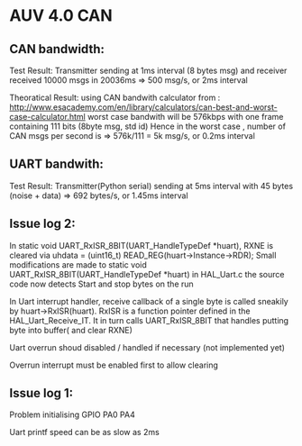 # AUV 4.0 CAN

## CAN bandwidth:
Test Result:
   		Transmitter sending at 1ms interval (8 bytes msg) and receiver received 10000 msgs in 20036ms
		=> 500 msg/s, or 2ms interval

Theoratical Result:
		using CAN bandwith calculator from : http://www.esacademy.com/en/library/calculators/can-best-and-worst-case-calculator.html
		worst case bandwith will be 576kbps with one frame containing 111 bits (8byte msg, std id)
		Hence in the worst case , number of CAN msgs per second is
		=> 576k/111 = 5k msg/s, or 0.2ms interval


## UART bandwith:

Test Result:
		Transmitter(Python serial) sending at 5ms interval with 45 bytes (noise + data)
		=> 692 bytes/s, or 1.45ms interval


## Issue log 2:
In static void UART_RxISR_8BIT(UART_HandleTypeDef *huart), RXNE is cleared via
	uhdata = (uint16_t) READ_REG(huart->Instance->RDR);
Small modifications  are made to static void UART_RxISR_8BIT(UART_HandleTypeDef *huart) in HAL_Uart.c
the source code now detects Start and stop bytes on the run

In Uart interrupt handler, receive callback of a single byte is called sneakily by huart->RxISR(huart). RxISR is a function pointer defined in the HAL_Uart_Receive_IT.
It in turn calls UART_RxISR_8BIT that handles putting byte into buffer( and clear RXNE)

Uart overrun shoud disabled / handled if necessary (not implemented yet)

Overrun interrupt must be enabled first to allow clearing

## Issue log 1:

Problem initialising GPIO PA0 PA4

Uart printf speed can be as slow as 2ms
